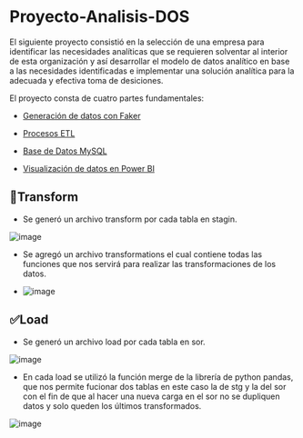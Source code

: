 # Proyecto-Analisis-DOS
El siguiente proyecto consistió en la selección de una empresa para identificar las necesidades analíticas que se requieren solventar al interior de esta
organización y así desarrollar el modelo de datos analítico en base a las necesidades identificadas e implementar una solución analítica para la adecuada y efectiva 
toma de desiciones.

El proyecto consta de cuatro partes fundamentales:

* [Generación de datos con Faker](#)

* [Procesos ETL](#)

* [Base de Datos MySQL](#)

* [Visualización de datos en Power BI](#)

## :hammer:Transform

- Se generó un archivo transform por cada tabla en stagin.

![image](https://user-images.githubusercontent.com/62667937/198377192-a8dfc6dc-0bc8-46ca-9448-ebb1258ab42c.png)

- Se agregó un archivo transformations el cual contiene todas las funciones que nos servirá para realizar las transformaciones de los datos.

- ![image](https://user-images.githubusercontent.com/62667937/198377560-7f662294-e070-4adb-a801-faf84def58f8.png)



## :white_check_mark:Load

- Se generó un archivo load por cada tabla en sor.

![image](https://user-images.githubusercontent.com/62667937/198377785-43286d62-90f0-4801-ba49-7aee089a3357.png)


- En cada load se utilizó la función merge de la librería de python pandas, que nos permite fucionar dos tablas en este caso la de stg y la del sor con el fin de que al hacer una nueva carga en el sor no se dupliquen datos y solo queden los últimos transformados.

![image](https://user-images.githubusercontent.com/62667937/198378958-f938cf99-ac1c-44e4-a0b5-500b4dcf8f3c.png)


